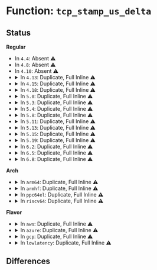 # Function: <code>tcp_stamp_us_delta</code>

## Status
<b>Regular</b>
<ul>
<li>
In <code>4.4</code>: Absent ⚠️
</li>
<li>
In <code>4.8</code>: Absent ⚠️
</li>
<li>
In <code>4.10</code>: Absent ⚠️
</li>
<li>
<details>
<summary>In <code>4.13</code>: Duplicate, Full Inline ⚠️</summary>

**Collision:** Static Duplication

**Inline:** Full

**Transformation:** False

**Instances:**

```
In net/ipv4/tcp_input.c (ffffffff8182abb8)
Location: include/net/tcp.h:754
Inline: True
Inline callers:
  - net/ipv4/tcp_input.c:tcp_clean_rtx_queue
  - net/ipv4/tcp_input.c:tcp_clean_rtx_queue
  - net/ipv4/tcp_input.c:tcp_clean_rtx_queue
  - net/ipv4/tcp_input.c:tcp_clean_rtx_queue
  - net/ipv4/tcp_input.c:tcp_clean_rtx_queue
  - net/ipv4/tcp_input.c:tcp_synack_rtt_meas
  - net/ipv4/tcp_input.c:tcp_event_data_recv
  - net/ipv4/tcp_input.c:tcp_rcv_space_adjust
```
```
In net/ipv4/tcp_output.c (ffffffff81834577)
Location: include/net/tcp.h:754
Inline: True
Inline callers:
  - net/ipv4/tcp_output.c:tcp_write_xmit
```
```
In net/ipv4/tcp_rate.c (ffffffff8184194b)
Location: include/net/tcp.h:754
Inline: True
Inline callers:
  - net/ipv4/tcp_rate.c:tcp_rate_gen
  - net/ipv4/tcp_rate.c:tcp_rate_skb_delivered
```
```
In net/ipv4/tcp_recovery.c (ffffffff81841ce1)
Location: include/net/tcp.h:754
Inline: True
Inline callers:
  - net/ipv4/tcp_recovery.c:tcp_rack_advance
  - net/ipv4/tcp_recovery.c:tcp_rack_detect_loss
```
</details>
</li>
<li>
<details>
<summary>In <code>4.15</code>: Duplicate, Full Inline ⚠️</summary>

**Collision:** Static Duplication

**Inline:** Full

**Transformation:** False

**Instances:**

```
In net/ipv4/tcp_input.c (ffffffff818aa8c8)
Location: include/net/tcp.h:730
Inline: True
Inline callers:
  - net/ipv4/tcp_input.c:tcp_clean_rtx_queue
  - net/ipv4/tcp_input.c:tcp_clean_rtx_queue
  - net/ipv4/tcp_input.c:tcp_clean_rtx_queue
  - net/ipv4/tcp_input.c:tcp_clean_rtx_queue
  - net/ipv4/tcp_input.c:tcp_clean_rtx_queue
  - net/ipv4/tcp_input.c:tcp_synack_rtt_meas
  - net/ipv4/tcp_input.c:tcp_event_data_recv
  - net/ipv4/tcp_input.c:tcp_rcv_space_adjust
```
```
In net/ipv4/tcp_output.c (ffffffff818b399b)
Location: include/net/tcp.h:730
Inline: True
Inline callers:
  - net/ipv4/tcp_output.c:tcp_write_xmit
```
```
In net/ipv4/tcp_rate.c (ffffffff818c1180)
Location: include/net/tcp.h:730
Inline: True
Inline callers:
  - net/ipv4/tcp_rate.c:tcp_rate_gen
  - net/ipv4/tcp_rate.c:tcp_rate_skb_delivered
```
```
In net/ipv4/tcp_recovery.c (ffffffff818c1505)
Location: include/net/tcp.h:730
Inline: True
Inline callers:
  - net/ipv4/tcp_recovery.c:tcp_rack_advance
  - net/ipv4/tcp_recovery.c:tcp_rack_detect_loss
```
</details>
</li>
<li>
<details>
<summary>In <code>4.18</code>: Duplicate, Full Inline ⚠️</summary>

**Collision:** Static Duplication

**Inline:** Full

**Transformation:** False

**Instances:**

```
In net/ipv4/tcp_input.c (ffffffff818ffc38)
Location: include/net/tcp.h:740
Inline: True
Inline callers:
  - net/ipv4/tcp_input.c:tcp_clean_rtx_queue
  - net/ipv4/tcp_input.c:tcp_clean_rtx_queue
  - net/ipv4/tcp_input.c:tcp_clean_rtx_queue
  - net/ipv4/tcp_input.c:tcp_clean_rtx_queue
  - net/ipv4/tcp_input.c:tcp_clean_rtx_queue
  - net/ipv4/tcp_input.c:tcp_synack_rtt_meas
  - net/ipv4/tcp_input.c:tcp_event_data_recv
  - net/ipv4/tcp_input.c:tcp_rcv_space_adjust
```
```
In net/ipv4/tcp_output.c (ffffffff81909326)
Location: include/net/tcp.h:740
Inline: True
Inline callers:
  - net/ipv4/tcp_output.c:tcp_write_xmit
```
```
In net/ipv4/tcp_rate.c (ffffffff81916cbf)
Location: include/net/tcp.h:740
Inline: True
Inline callers:
  - net/ipv4/tcp_rate.c:tcp_rate_gen
  - net/ipv4/tcp_rate.c:tcp_rate_skb_delivered
```
```
In net/ipv4/tcp_recovery.c (ffffffff81917095)
Location: include/net/tcp.h:740
Inline: True
Inline callers:
  - net/ipv4/tcp_recovery.c:tcp_rack_advance
  - net/ipv4/tcp_recovery.c:tcp_rack_detect_loss
```
</details>
</li>
<li>
<details>
<summary>In <code>5.0</code>: Duplicate, Full Inline ⚠️</summary>

**Collision:** Static Duplication

**Inline:** Full

**Transformation:** False

**Instances:**

```
In net/ipv4/tcp_input.c (ffffffff8192da07)
Location: include/net/tcp.h:757
Inline: True
Inline callers:
  - net/ipv4/tcp_input.c:tcp_clean_rtx_queue
  - net/ipv4/tcp_input.c:tcp_clean_rtx_queue
  - net/ipv4/tcp_input.c:tcp_clean_rtx_queue
  - net/ipv4/tcp_input.c:tcp_clean_rtx_queue
  - net/ipv4/tcp_input.c:tcp_clean_rtx_queue
  - net/ipv4/tcp_input.c:tcp_synack_rtt_meas
  - net/ipv4/tcp_input.c:tcp_event_data_recv
  - net/ipv4/tcp_input.c:tcp_rcv_space_adjust
```
```
In net/ipv4/tcp_rate.c (ffffffff819454a5)
Location: include/net/tcp.h:757
Inline: True
Inline callers:
  - net/ipv4/tcp_rate.c:tcp_rate_gen
  - net/ipv4/tcp_rate.c:tcp_rate_skb_delivered
```
```
In net/ipv4/tcp_recovery.c (ffffffff819458a5)
Location: include/net/tcp.h:757
Inline: True
Inline callers:
  - net/ipv4/tcp_recovery.c:tcp_rack_advance
  - net/ipv4/tcp_recovery.c:tcp_rack_detect_loss
```
</details>
</li>
<li>
<details>
<summary>In <code>5.3</code>: Duplicate, Full Inline ⚠️</summary>

**Collision:** Static Duplication

**Inline:** Full

**Transformation:** False

**Instances:**

```
In net/ipv4/tcp_input.c (ffffffff8199166f)
Location: include/net/tcp.h:758
Inline: True
Inline callers:
  - net/ipv4/tcp_input.c:tcp_clean_rtx_queue
  - net/ipv4/tcp_input.c:tcp_clean_rtx_queue
  - net/ipv4/tcp_input.c:tcp_clean_rtx_queue
  - net/ipv4/tcp_input.c:tcp_clean_rtx_queue
  - net/ipv4/tcp_input.c:tcp_clean_rtx_queue
  - net/ipv4/tcp_input.c:tcp_synack_rtt_meas
  - net/ipv4/tcp_input.c:tcp_event_data_recv
  - net/ipv4/tcp_input.c:tcp_rcv_space_adjust
```
```
In net/ipv4/tcp_rate.c (ffffffff819a9aa6)
Location: include/net/tcp.h:758
Inline: True
Inline callers:
  - net/ipv4/tcp_rate.c:tcp_rate_gen
  - net/ipv4/tcp_rate.c:tcp_rate_skb_delivered
```
```
In net/ipv4/tcp_recovery.c (ffffffff819a9ea5)
Location: include/net/tcp.h:758
Inline: True
Inline callers:
  - net/ipv4/tcp_recovery.c:tcp_rack_advance
  - net/ipv4/tcp_recovery.c:tcp_rack_detect_loss
```
</details>
</li>
<li>
<details>
<summary>In <code>5.4</code>: Duplicate, Full Inline ⚠️</summary>

**Collision:** Static Duplication

**Inline:** Full

**Transformation:** False

**Instances:**

```
In net/ipv4/tcp_input.c (ffffffff819c8255)
Location: include/net/tcp.h:779
Inline: True
Inline callers:
  - net/ipv4/tcp_input.c:tcp_clean_rtx_queue
  - net/ipv4/tcp_input.c:tcp_clean_rtx_queue
  - net/ipv4/tcp_input.c:tcp_clean_rtx_queue
  - net/ipv4/tcp_input.c:tcp_clean_rtx_queue
  - net/ipv4/tcp_input.c:tcp_clean_rtx_queue
  - net/ipv4/tcp_input.c:tcp_synack_rtt_meas
  - net/ipv4/tcp_input.c:tcp_event_data_recv
  - net/ipv4/tcp_input.c:tcp_rcv_space_adjust
```
```
In net/ipv4/tcp_rate.c (ffffffff819e0766)
Location: include/net/tcp.h:779
Inline: True
Inline callers:
  - net/ipv4/tcp_rate.c:tcp_rate_gen
  - net/ipv4/tcp_rate.c:tcp_rate_skb_delivered
```
```
In net/ipv4/tcp_recovery.c (ffffffff819e0b65)
Location: include/net/tcp.h:779
Inline: True
Inline callers:
  - net/ipv4/tcp_recovery.c:tcp_rack_advance
  - net/ipv4/tcp_recovery.c:tcp_rack_detect_loss
```
</details>
</li>
<li>
<details>
<summary>In <code>5.8</code>: Duplicate, Full Inline ⚠️</summary>

**Collision:** Static Duplication

**Inline:** Full

**Transformation:** False

**Instances:**

```
In net/ipv4/tcp_input.c (ffffffff81ab4da7)
Location: include/net/tcp.h:790
Inline: True
Inline callers:
  - net/ipv4/tcp_input.c:tcp_clean_rtx_queue
  - net/ipv4/tcp_input.c:tcp_clean_rtx_queue
  - net/ipv4/tcp_input.c:tcp_clean_rtx_queue
  - net/ipv4/tcp_input.c:tcp_clean_rtx_queue
  - net/ipv4/tcp_input.c:tcp_clean_rtx_queue
  - net/ipv4/tcp_input.c:tcp_synack_rtt_meas
  - net/ipv4/tcp_input.c:tcp_event_data_recv
  - net/ipv4/tcp_input.c:tcp_rcv_space_adjust
```
```
In net/ipv4/tcp_rate.c (ffffffff81acdd39)
Location: include/net/tcp.h:790
Inline: True
Inline callers:
  - net/ipv4/tcp_rate.c:tcp_rate_gen
  - net/ipv4/tcp_rate.c:tcp_rate_skb_delivered
```
```
In net/ipv4/tcp_recovery.c (ffffffff81ace155)
Location: include/net/tcp.h:790
Inline: True
Inline callers:
  - net/ipv4/tcp_recovery.c:tcp_rack_advance
  - net/ipv4/tcp_recovery.c:tcp_rack_detect_loss
```
</details>
</li>
<li>
<details>
<summary>In <code>5.11</code>: Duplicate, Full Inline ⚠️</summary>

**Collision:** Static Duplication

**Inline:** Full

**Transformation:** False

**Instances:**

```
In net/ipv4/tcp_input.c (ffffffff81abfec8)
Location: include/net/tcp.h:796
Inline: True
Inline callers:
  - net/ipv4/tcp_input.c:tcp_clean_rtx_queue
  - net/ipv4/tcp_input.c:tcp_clean_rtx_queue
  - net/ipv4/tcp_input.c:tcp_clean_rtx_queue
  - net/ipv4/tcp_input.c:tcp_clean_rtx_queue
  - net/ipv4/tcp_input.c:tcp_clean_rtx_queue
  - net/ipv4/tcp_input.c:tcp_synack_rtt_meas
  - net/ipv4/tcp_input.c:tcp_event_data_recv
  - net/ipv4/tcp_input.c:tcp_rcv_space_adjust
```
```
In net/ipv4/tcp_rate.c (ffffffff81ad9d99)
Location: include/net/tcp.h:796
Inline: True
Inline callers:
  - net/ipv4/tcp_rate.c:tcp_rate_gen
  - net/ipv4/tcp_rate.c:tcp_rate_skb_delivered
```
```
In net/ipv4/tcp_recovery.c (ffffffff81ada155)
Location: include/net/tcp.h:796
Inline: True
Inline callers:
  - net/ipv4/tcp_recovery.c:tcp_rack_advance
  - net/ipv4/tcp_recovery.c:tcp_rack_detect_loss
```
```
In net/mptcp/protocol.c (ffffffff81bba673)
Location: include/net/tcp.h:796
Inline: True
Inline callers:
  - net/mptcp/protocol.c:mptcp_rcv_space_adjust
```
</details>
</li>
<li>
<details>
<summary>In <code>5.13</code>: Duplicate, Full Inline ⚠️</summary>

**Collision:** Static Duplication

**Inline:** Full

**Transformation:** False

**Instances:**

```
In net/ipv4/tcp_input.c (ffffffff81aadb24)
Location: include/net/tcp.h:801
Inline: True
Inline callers:
  - net/ipv4/tcp_input.c:tcp_synack_rtt_meas
  - net/ipv4/tcp_input.c:tcp_event_data_recv
  - net/ipv4/tcp_input.c:tcp_rcv_space_adjust
```
```
In net/ipv4/tcp_rate.c (ffffffff81ac4de5)
Location: include/net/tcp.h:801
Inline: True
Inline callers:
  - net/ipv4/tcp_rate.c:tcp_rate_gen
  - net/ipv4/tcp_rate.c:tcp_rate_skb_delivered
```
```
In net/ipv4/tcp_recovery.c (ffffffff81ac51b5)
Location: include/net/tcp.h:801
Inline: True
Inline callers:
  - net/ipv4/tcp_recovery.c:tcp_rack_advance
  - net/ipv4/tcp_recovery.c:tcp_rack_detect_loss
```
```
In net/mptcp/protocol.c (ffffffff81ba9903)
Location: include/net/tcp.h:801
Inline: True
Inline callers:
  - net/mptcp/protocol.c:mptcp_rcv_space_adjust
```
</details>
</li>
<li>
<details>
<summary>In <code>5.15</code>: Duplicate, Full Inline ⚠️</summary>

**Collision:** Static Duplication

**Inline:** Full

**Transformation:** False

**Instances:**

```
In net/ipv4/tcp_input.c (ffffffff81b6a614)
Location: include/net/tcp.h:794
Inline: True
Inline callers:
  - net/ipv4/tcp_input.c:tcp_synack_rtt_meas
  - net/ipv4/tcp_input.c:tcp_event_data_recv
  - net/ipv4/tcp_input.c:tcp_rcv_space_adjust
```
```
In net/ipv4/tcp_rate.c (ffffffff81b835a2)
Location: include/net/tcp.h:794
Inline: True
Inline callers:
  - net/ipv4/tcp_rate.c:tcp_rate_gen
  - net/ipv4/tcp_rate.c:tcp_rate_skb_delivered
```
```
In net/ipv4/tcp_recovery.c (ffffffff81b839c5)
Location: include/net/tcp.h:794
Inline: True
Inline callers:
  - net/ipv4/tcp_recovery.c:tcp_rack_advance
  - net/ipv4/tcp_recovery.c:tcp_rack_detect_loss
```
```
In net/mptcp/protocol.c (ffffffff81c78354)
Location: include/net/tcp.h:794
Inline: True
Inline callers:
  - net/mptcp/protocol.c:mptcp_rcv_space_adjust
```
</details>
</li>
<li>
<details>
<summary>In <code>5.19</code>: Duplicate, Full Inline ⚠️</summary>

**Collision:** Static Duplication

**Inline:** Full

**Transformation:** False

**Instances:**

```
In net/ipv4/tcp_input.c (ffffffff81cf9798)
Location: include/net/tcp.h:808
Inline: True
Inline callers:
  - net/ipv4/tcp_input.c:tcp_synack_rtt_meas
  - net/ipv4/tcp_input.c:tcp_event_data_recv
  - net/ipv4/tcp_input.c:tcp_rcv_space_adjust
```
```
In net/ipv4/tcp_rate.c (ffffffff81d13c2d)
Location: include/net/tcp.h:808
Inline: True
Inline callers:
  - net/ipv4/tcp_rate.c:tcp_rate_gen
  - net/ipv4/tcp_rate.c:tcp_rate_skb_delivered
```
```
In net/ipv4/tcp_recovery.c (ffffffff81d140b5)
Location: include/net/tcp.h:808
Inline: True
Inline callers:
  - net/ipv4/tcp_recovery.c:tcp_rack_advance
  - net/ipv4/tcp_recovery.c:tcp_rack_detect_loss
```
```
In net/mptcp/protocol.c (ffffffff81e1d414)
Location: include/net/tcp.h:808
Inline: True
Inline callers:
  - net/mptcp/protocol.c:mptcp_rcv_space_adjust
```
</details>
</li>
<li>
<details>
<summary>In <code>6.2</code>: Duplicate, Full Inline ⚠️</summary>

**Collision:** Static Duplication

**Inline:** Full

**Transformation:** False

**Instances:**

```
In net/ipv4/tcp_input.c (ffffffff81ebe288)
Location: include/net/tcp.h:821
Inline: True
Inline callers:
  - net/ipv4/tcp_input.c:tcp_synack_rtt_meas
  - net/ipv4/tcp_input.c:tcp_event_data_recv
  - net/ipv4/tcp_input.c:tcp_rcv_space_adjust
```
```
In net/ipv4/tcp_rate.c (ffffffff81ed9c3d)
Location: include/net/tcp.h:821
Inline: True
Inline callers:
  - net/ipv4/tcp_rate.c:tcp_rate_gen
  - net/ipv4/tcp_rate.c:tcp_rate_skb_delivered
```
```
In net/ipv4/tcp_recovery.c (ffffffff81eda105)
Location: include/net/tcp.h:821
Inline: True
Inline callers:
  - net/ipv4/tcp_recovery.c:tcp_rack_advance
  - net/ipv4/tcp_recovery.c:tcp_rack_detect_loss
```
```
In net/mptcp/protocol.c (ffffffff81ff49c4)
Location: include/net/tcp.h:821
Inline: True
Inline callers:
  - net/mptcp/protocol.c:mptcp_rcv_space_adjust
```
</details>
</li>
<li>
<details>
<summary>In <code>6.5</code>: Duplicate, Full Inline ⚠️</summary>

**Collision:** Static Duplication

**Inline:** Full

**Transformation:** False

**Instances:**

```
In net/ipv4/tcp_input.c (ffffffff81f1c728)
Location: include/net/tcp.h:816
Inline: True
Inline callers:
  - net/ipv4/tcp_input.c:tcp_synack_rtt_meas
  - net/ipv4/tcp_input.c:tcp_event_data_recv
  - net/ipv4/tcp_input.c:tcp_rcv_space_adjust
```
```
In net/ipv4/tcp_rate.c (ffffffff81f38d1d)
Location: include/net/tcp.h:816
Inline: True
Inline callers:
  - net/ipv4/tcp_rate.c:tcp_rate_gen
  - net/ipv4/tcp_rate.c:tcp_rate_skb_delivered
```
```
In net/ipv4/tcp_recovery.c (ffffffff81f391e5)
Location: include/net/tcp.h:816
Inline: True
Inline callers:
  - net/ipv4/tcp_recovery.c:tcp_rack_advance
  - net/ipv4/tcp_recovery.c:tcp_rack_detect_loss
```
```
In net/mptcp/protocol.c (ffffffff82071284)
Location: include/net/tcp.h:816
Inline: True
Inline callers:
  - net/mptcp/protocol.c:mptcp_rcv_space_adjust
```
</details>
</li>
<li>
<details>
<summary>In <code>6.8</code>: Duplicate, Full Inline ⚠️</summary>

**Collision:** Static Duplication

**Inline:** Full

**Transformation:** False

**Instances:**

```
In net/ipv4/tcp_input.c (ffffffff81fe0f08)
Location: include/net/tcp.h:840
Inline: True
Inline callers:
  - net/ipv4/tcp_input.c:tcp_synack_rtt_meas
  - net/ipv4/tcp_input.c:tcp_event_data_recv
  - net/ipv4/tcp_input.c:tcp_rcv_space_adjust
```
```
In net/ipv4/tcp_rate.c (ffffffff81ffedfd)
Location: include/net/tcp.h:840
Inline: True
Inline callers:
  - net/ipv4/tcp_rate.c:tcp_rate_gen
  - net/ipv4/tcp_rate.c:tcp_rate_skb_delivered
```
```
In net/ipv4/tcp_recovery.c (ffffffff81fff2d5)
Location: include/net/tcp.h:840
Inline: True
Inline callers:
  - net/ipv4/tcp_recovery.c:tcp_rack_advance
  - net/ipv4/tcp_recovery.c:tcp_rack_detect_loss
```
```
In net/mptcp/protocol.c (ffffffff8214488d)
Location: include/net/tcp.h:840
Inline: True
Inline callers:
  - net/mptcp/protocol.c:mptcp_rcv_space_adjust
```
</details>
</li>
</ul>
<b>Arch</b>
<ul>
<li>
<details>
<summary>In <code>arm64</code>: Duplicate, Full Inline ⚠️</summary>

**Collision:** Static Duplication

**Inline:** Full

**Transformation:** False

**Instances:**

```
In net/ipv4/tcp_input.c (ffff800010c7bd28)
Location: include/net/tcp.h:779
Inline: True
Inline callers:
  - net/ipv4/tcp_input.c:tcp_clean_rtx_queue
  - net/ipv4/tcp_input.c:tcp_clean_rtx_queue
  - net/ipv4/tcp_input.c:tcp_clean_rtx_queue
  - net/ipv4/tcp_input.c:tcp_clean_rtx_queue
  - net/ipv4/tcp_input.c:tcp_clean_rtx_queue
  - net/ipv4/tcp_input.c:tcp_synack_rtt_meas
  - net/ipv4/tcp_input.c:tcp_event_data_recv
  - net/ipv4/tcp_input.c:tcp_rcv_space_adjust
```
```
In net/ipv4/tcp_rate.c (ffff800010c9451c)
Location: include/net/tcp.h:779
Inline: True
Inline callers:
  - net/ipv4/tcp_rate.c:tcp_rate_gen
  - net/ipv4/tcp_rate.c:tcp_rate_skb_delivered
```
```
In net/ipv4/tcp_recovery.c (ffff800010c94998)
Location: include/net/tcp.h:779
Inline: True
Inline callers:
  - net/ipv4/tcp_recovery.c:tcp_rack_advance
  - net/ipv4/tcp_recovery.c:tcp_rack_detect_loss
```
</details>
</li>
<li>
<details>
<summary>In <code>armhf</code>: Duplicate, Full Inline ⚠️</summary>

**Collision:** Static Duplication

**Inline:** Full

**Transformation:** False

**Instances:**

```
In net/ipv4/tcp_input.c (c0d896dc)
Location: include/net/tcp.h:779
Inline: True
Inline callers:
  - net/ipv4/tcp_input.c:tcp_clean_rtx_queue
  - net/ipv4/tcp_input.c:tcp_clean_rtx_queue
  - net/ipv4/tcp_input.c:tcp_clean_rtx_queue
  - net/ipv4/tcp_input.c:tcp_clean_rtx_queue
  - net/ipv4/tcp_input.c:tcp_clean_rtx_queue
  - net/ipv4/tcp_input.c:tcp_synack_rtt_meas
  - net/ipv4/tcp_input.c:tcp_event_data_recv
  - net/ipv4/tcp_input.c:tcp_rcv_space_adjust
```
```
In net/ipv4/tcp_rate.c (c0da2d0c)
Location: include/net/tcp.h:779
Inline: True
Inline callers:
  - net/ipv4/tcp_rate.c:tcp_rate_gen
  - net/ipv4/tcp_rate.c:tcp_rate_skb_delivered
```
```
In net/ipv4/tcp_recovery.c (c0da3228)
Location: include/net/tcp.h:779
Inline: True
Inline callers:
  - net/ipv4/tcp_recovery.c:tcp_rack_advance
  - net/ipv4/tcp_recovery.c:tcp_rack_skb_timeout
```
</details>
</li>
<li>
<details>
<summary>In <code>ppc64el</code>: Duplicate, Full Inline ⚠️</summary>

**Collision:** Static Duplication

**Inline:** Full

**Transformation:** False

**Instances:**

```
In net/ipv4/tcp_input.c (c000000000d846d0)
Location: include/net/tcp.h:779
Inline: True
Inline callers:
  - net/ipv4/tcp_input.c:tcp_clean_rtx_queue
  - net/ipv4/tcp_input.c:tcp_clean_rtx_queue
  - net/ipv4/tcp_input.c:tcp_clean_rtx_queue
  - net/ipv4/tcp_input.c:tcp_clean_rtx_queue
  - net/ipv4/tcp_input.c:tcp_clean_rtx_queue
  - net/ipv4/tcp_input.c:tcp_synack_rtt_meas
  - net/ipv4/tcp_input.c:tcp_event_data_recv
  - net/ipv4/tcp_input.c:tcp_rcv_space_adjust
```
```
In net/ipv4/tcp_rate.c (c000000000da4c1c)
Location: include/net/tcp.h:779
Inline: True
Inline callers:
  - net/ipv4/tcp_rate.c:tcp_rate_gen
  - net/ipv4/tcp_rate.c:tcp_rate_skb_delivered
```
```
In net/ipv4/tcp_recovery.c (c000000000da51f8)
Location: include/net/tcp.h:779
Inline: True
Inline callers:
  - net/ipv4/tcp_recovery.c:tcp_rack_advance
  - net/ipv4/tcp_recovery.c:tcp_rack_detect_loss
```
</details>
</li>
<li>
<details>
<summary>In <code>riscv64</code>: Duplicate, Full Inline ⚠️</summary>

**Collision:** Static Duplication

**Inline:** Full

**Transformation:** False

**Instances:**

```
In net/ipv4/tcp_input.c (ffffffe0007ddb94)
Location: include/net/tcp.h:779
Inline: True
Inline callers:
  - net/ipv4/tcp_input.c:tcp_clean_rtx_queue
  - net/ipv4/tcp_input.c:tcp_clean_rtx_queue
  - net/ipv4/tcp_input.c:tcp_clean_rtx_queue
  - net/ipv4/tcp_input.c:tcp_clean_rtx_queue
  - net/ipv4/tcp_input.c:tcp_clean_rtx_queue
  - net/ipv4/tcp_input.c:tcp_synack_rtt_meas
  - net/ipv4/tcp_input.c:tcp_event_data_recv
  - net/ipv4/tcp_input.c:tcp_rcv_space_adjust
```
```
In net/ipv4/tcp_rate.c (ffffffe0007f3964)
Location: include/net/tcp.h:779
Inline: True
Inline callers:
  - net/ipv4/tcp_rate.c:tcp_rate_gen
  - net/ipv4/tcp_rate.c:tcp_rate_skb_delivered
```
```
In net/ipv4/tcp_recovery.c (ffffffe0007f3d4a)
Location: include/net/tcp.h:779
Inline: True
Inline callers:
  - net/ipv4/tcp_recovery.c:tcp_rack_advance
  - net/ipv4/tcp_recovery.c:tcp_rack_detect_loss
```
</details>
</li>
</ul>
<b>Flavor</b>
<ul>
<li>
<details>
<summary>In <code>aws</code>: Duplicate, Full Inline ⚠️</summary>

**Collision:** Static Duplication

**Inline:** Full

**Transformation:** False

**Instances:**

```
In net/ipv4/tcp_input.c (ffffffff819680c5)
Location: include/net/tcp.h:779
Inline: True
Inline callers:
  - net/ipv4/tcp_input.c:tcp_clean_rtx_queue
  - net/ipv4/tcp_input.c:tcp_clean_rtx_queue
  - net/ipv4/tcp_input.c:tcp_clean_rtx_queue
  - net/ipv4/tcp_input.c:tcp_clean_rtx_queue
  - net/ipv4/tcp_input.c:tcp_clean_rtx_queue
  - net/ipv4/tcp_input.c:tcp_synack_rtt_meas
  - net/ipv4/tcp_input.c:tcp_event_data_recv
  - net/ipv4/tcp_input.c:tcp_rcv_space_adjust
```
```
In net/ipv4/tcp_rate.c (ffffffff819805d6)
Location: include/net/tcp.h:779
Inline: True
Inline callers:
  - net/ipv4/tcp_rate.c:tcp_rate_gen
  - net/ipv4/tcp_rate.c:tcp_rate_skb_delivered
```
```
In net/ipv4/tcp_recovery.c (ffffffff819809d5)
Location: include/net/tcp.h:779
Inline: True
Inline callers:
  - net/ipv4/tcp_recovery.c:tcp_rack_advance
  - net/ipv4/tcp_recovery.c:tcp_rack_detect_loss
```
</details>
</li>
<li>
<details>
<summary>In <code>azure</code>: Duplicate, Full Inline ⚠️</summary>

**Collision:** Static Duplication

**Inline:** Full

**Transformation:** False

**Instances:**

```
In net/ipv4/tcp_input.c (ffffffff81921bb5)
Location: include/net/tcp.h:779
Inline: True
Inline callers:
  - net/ipv4/tcp_input.c:tcp_clean_rtx_queue
  - net/ipv4/tcp_input.c:tcp_clean_rtx_queue
  - net/ipv4/tcp_input.c:tcp_clean_rtx_queue
  - net/ipv4/tcp_input.c:tcp_clean_rtx_queue
  - net/ipv4/tcp_input.c:tcp_clean_rtx_queue
  - net/ipv4/tcp_input.c:tcp_synack_rtt_meas
  - net/ipv4/tcp_input.c:tcp_event_data_recv
  - net/ipv4/tcp_input.c:tcp_rcv_space_adjust
```
```
In net/ipv4/tcp_rate.c (ffffffff8193a096)
Location: include/net/tcp.h:779
Inline: True
Inline callers:
  - net/ipv4/tcp_rate.c:tcp_rate_gen
  - net/ipv4/tcp_rate.c:tcp_rate_skb_delivered
```
```
In net/ipv4/tcp_recovery.c (ffffffff8193a495)
Location: include/net/tcp.h:779
Inline: True
Inline callers:
  - net/ipv4/tcp_recovery.c:tcp_rack_advance
  - net/ipv4/tcp_recovery.c:tcp_rack_detect_loss
```
</details>
</li>
<li>
<details>
<summary>In <code>gcp</code>: Duplicate, Full Inline ⚠️</summary>

**Collision:** Static Duplication

**Inline:** Full

**Transformation:** False

**Instances:**

```
In net/ipv4/tcp_input.c (ffffffff819d2895)
Location: include/net/tcp.h:779
Inline: True
Inline callers:
  - net/ipv4/tcp_input.c:tcp_clean_rtx_queue
  - net/ipv4/tcp_input.c:tcp_clean_rtx_queue
  - net/ipv4/tcp_input.c:tcp_clean_rtx_queue
  - net/ipv4/tcp_input.c:tcp_clean_rtx_queue
  - net/ipv4/tcp_input.c:tcp_clean_rtx_queue
  - net/ipv4/tcp_input.c:tcp_synack_rtt_meas
  - net/ipv4/tcp_input.c:tcp_event_data_recv
  - net/ipv4/tcp_input.c:tcp_rcv_space_adjust
```
```
In net/ipv4/tcp_rate.c (ffffffff819eada6)
Location: include/net/tcp.h:779
Inline: True
Inline callers:
  - net/ipv4/tcp_rate.c:tcp_rate_gen
  - net/ipv4/tcp_rate.c:tcp_rate_skb_delivered
```
```
In net/ipv4/tcp_recovery.c (ffffffff819eb1a5)
Location: include/net/tcp.h:779
Inline: True
Inline callers:
  - net/ipv4/tcp_recovery.c:tcp_rack_advance
  - net/ipv4/tcp_recovery.c:tcp_rack_detect_loss
```
</details>
</li>
<li>
<details>
<summary>In <code>lowlatency</code>: Duplicate, Full Inline ⚠️</summary>

**Collision:** Static Duplication

**Inline:** Full

**Transformation:** False

**Instances:**

```
In net/ipv4/tcp_input.c (ffffffff819dc435)
Location: include/net/tcp.h:779
Inline: True
Inline callers:
  - net/ipv4/tcp_input.c:tcp_clean_rtx_queue
  - net/ipv4/tcp_input.c:tcp_clean_rtx_queue
  - net/ipv4/tcp_input.c:tcp_clean_rtx_queue
  - net/ipv4/tcp_input.c:tcp_clean_rtx_queue
  - net/ipv4/tcp_input.c:tcp_clean_rtx_queue
  - net/ipv4/tcp_input.c:tcp_synack_rtt_meas
  - net/ipv4/tcp_input.c:tcp_event_data_recv
  - net/ipv4/tcp_input.c:tcp_rcv_space_adjust
```
```
In net/ipv4/tcp_rate.c (ffffffff819f4c26)
Location: include/net/tcp.h:779
Inline: True
Inline callers:
  - net/ipv4/tcp_rate.c:tcp_rate_gen
  - net/ipv4/tcp_rate.c:tcp_rate_skb_delivered
```
```
In net/ipv4/tcp_recovery.c (ffffffff819f5025)
Location: include/net/tcp.h:779
Inline: True
Inline callers:
  - net/ipv4/tcp_recovery.c:tcp_rack_advance
  - net/ipv4/tcp_recovery.c:tcp_rack_detect_loss
```
</details>
</li>
</ul>

## Differences

